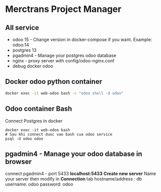 # Merctrans Project Manager 


## All service
- odoo 15 - Change version in docker-compose if you want. Example: odoo:14
- postgres 13
- pgadmin4 - Manage your postgres odoo database
- nginx - proxy server with config/odoo-nginx.conf
- debug docker  odoo
## Docker odoo python container
``` bash
docker exec -it web-odoo bash -c "odoo shell -d odoo"
```

## Odoo container Bash
Connect Postgres in docker 
```
docker exec -it web-odoo bash
# Sau khi connect duoc vao bash cua odoo service
psql -U odoo odoo

```
## pgadmin4 - Manage your odoo database in browser
connect pgadmin4 - port 5433 **localhost:5433**
**Create new server** 
Name your server then modify in **Connection** tab
hostname/address : db 
username: odoo
password: odoo
